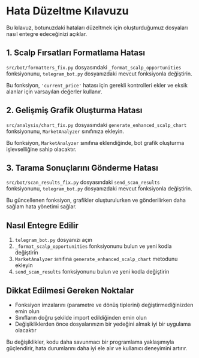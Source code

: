 # Hata Düzeltme Kılavuzu

Bu kılavuz, botunuzdaki hataları düzeltmek için oluşturduğumuz dosyaları nasıl entegre edeceğinizi açıklar.

## 1. Scalp Fırsatları Formatlama Hatası

`src/bot/formatters_fix.py` dosyasındaki `_format_scalp_opportunities` fonksiyonunu, `telegram_bot.py` dosyanızdaki mevcut fonksiyonla değiştirin.

Bu fonksiyon, `'current_price'` hatası için gerekli kontrolleri ekler ve eksik alanlar için varsayılan değerler kullanır.

## 2. Gelişmiş Grafik Oluşturma Hatası

`src/analysis/chart_fix.py` dosyasındaki `generate_enhanced_scalp_chart` fonksiyonunu, 
`MarketAnalyzer` sınıfınıza ekleyin.

Bu fonksiyon, `MarketAnalyzer` sınıfına eklendiğinde, bot grafik oluşturma işlevselliğine sahip olacaktır.

## 3. Tarama Sonuçlarını Gönderme Hatası

`src/bot/scan_results_fix.py` dosyasındaki `send_scan_results` fonksiyonunu,
`telegram_bot.py` dosyanızdaki mevcut fonksiyonla değiştirin.

Bu güncellenen fonksiyon, grafikler oluşturulurken ve gönderilirken daha sağlam hata yönetimi sağlar.

## Nasıl Entegre Edilir

1. `telegram_bot.py` dosyanızı açın
2. `_format_scalp_opportunities` fonksiyonunu bulun ve yeni kodla değiştirin
3. `MarketAnalyzer` sınıfına `generate_enhanced_scalp_chart` metodunu ekleyin
4. `send_scan_results` fonksiyonunu bulun ve yeni kodla değiştirin

## Dikkat Edilmesi Gereken Noktalar

- Fonksiyon imzalarını (parametre ve dönüş tiplerini) değiştirmediğinizden emin olun
- Sınıfların doğru şekilde import edildiğinden emin olun
- Değişikliklerden önce dosyalarınızın bir yedeğini almak iyi bir uygulama olacaktır

Bu değişiklikler, kodu daha savunmacı bir programlama yaklaşımıyla güçlendirir, hata durumlarını daha iyi ele alır ve kullanıcı deneyimini artırır.
